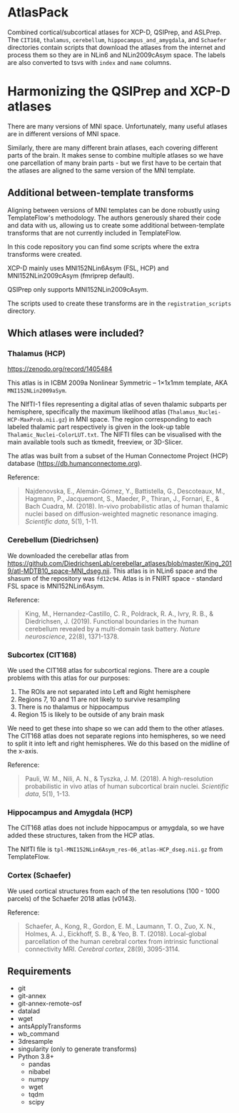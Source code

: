 # AtlasPack

Combined cortical/subcortical atlases for XCP-D, QSIPrep, and ASLPrep.
The `CIT168`, `thalamus`, `cerebellum`, `hippocampus_and_amygdala`, and `Schaefer`
directories contain scripts that download the atlases from the
internet and process them so they are in NLin6 and NLin2009cAsym space.
The labels are also converted to tsvs with `index` and `name` columns.


# Harmonizing the QSIPrep and XCP-D atlases

There are many versions of MNI space.
Unfortunately, many useful atlases are in different versions of MNI space.

Similarly, there are many different brain atlases, each covering different parts of the brain.
It makes sense to combine multiple atlases so we have one parcellation of many brain parts -
but we first have to be certain that the atlases are aligned to the same version of the MNI template.


## Additional between-template transforms

Aligning between versions of MNI templates can be done robustly using TemplateFlow's methodology.
The authors generously shared their code and data with us,
allowing us to create some additional between-template transforms that
are not currently included in TemplateFlow.

In this code repository you can find some scripts where the extra transforms were created.

XCP-D mainly uses MNI152NLin6Asym (FSL, HCP) and MNI152NLin2009cAsym (fmriprep default).

QSIPrep only supports MNI152NLin2009cAsym.

The scripts used to create these transforms are in the `registration_scripts` directory.


## Which atlases were included?


### Thalamus (HCP)

https://zenodo.org/record/1405484

This atlas is in ICBM 2009a Nonlinear Symmetric – 1×1x1mm template, AKA `MNI152NLin2009aSym`.

The NIfTI-1 files representing a digital atlas of seven thalamic subparts per hemisphere,
specifically the maximum likelihood atlas (`Thalamus_Nuclei-HCP-MaxProb.nii.gz`) in MNI space.
The region corresponding to each labeled thalamic part respectively is given in the look-up table
`Thalamic_Nuclei-ColorLUT.txt`.
The NIFTI files can be visualised with the main available tools such as tkmedit, freeview, or 3D-Slicer.

The atlas was built from a subset of the Human Connectome Project (HCP) database
(https://db.humanconnectome.org).

Reference:

> Najdenovska, E., Alemán-Gómez, Y., Battistella, G., Descoteaux, M., Hagmann, P.,
> Jacquemont, S., Maeder, P., Thiran, J., Fornari, E., & Bach Cuadra, M. (2018).
> In-vivo probabilistic atlas of human thalamic nuclei based on diffusion-weighted magnetic
> resonance imaging.
> *Scientific data*, 5(1), 1-11.


### Cerebellum (Diedrichsen)

We downloaded the cerebellar atlas from
https://github.com/DiedrichsenLab/cerebellar_atlases/blob/master/King_2019/atl-MDTB10_space-MNI_dseg.nii.
This atlas is in NLin6 space and the shasum of the repository was `fd12c94`.
Atlas is in FNIRT space - standard FSL space is MNI152NLin6Asym.

Reference:

> King, M., Hernandez-Castillo, C. R., Poldrack, R. A., Ivry, R. B., & Diedrichsen, J. (2019).
> Functional boundaries in the human cerebellum revealed by a multi-domain task battery.
> *Nature neuroscience*, 22(8), 1371-1378.


### Subcortex (CIT168)

We used the CIT168 atlas for subcortical regions.
There are a couple problems with this atlas for our purposes:

 1. The ROIs are not separated into Left and Right hemisphere
 2. Regions 7, 10 and 11 are not likely to survive resampling
 3. There is no thalamus or hippocampus
 4. Region 15 is likely to be outside of any brain mask

We need to get these into shape so we can add them to the other atlases.
The CIT168 atlas does not separate regions into hemispheres,
so we need to split it into left and right hemispheres.
We do this based on the midline of the x-axis.

Reference:

> Pauli, W. M., Nili, A. N., & Tyszka, J. M. (2018).
> A high-resolution probabilistic in vivo atlas of human subcortical brain nuclei.
> *Scientific data*, 5(1), 1-13.

### Hippocampus and Amygdala (HCP)

The CIT168 atlas does not include hippocampus or amygdala,
so we have added these structures, taken from the HCP atlas.

The NIfTI file is `tpl-MNI152NLin6Asym_res-06_atlas-HCP_dseg.nii.gz` from TemplateFlow.


### Cortex (Schaefer)

We used cortical structures from each of the ten resolutions (100 - 1000 parcels)
of the Schaefer 2018 atlas (v0143).

Reference:

> Schaefer, A., Kong, R., Gordon, E. M., Laumann, T. O., Zuo, X. N., Holmes, A. J.,
> Eickhoff, S. B., & Yeo, B. T. (2018).
> Local-global parcellation of the human cerebral cortex from intrinsic functional connectivity MRI.
> *Cerebral cortex*, 28(9), 3095-3114.


## Requirements

- git
- git-annex
- git-annex-remote-osf
- datalad
- wget
- antsApplyTransforms
- wb_command
- 3dresample
- singularity (only to generate transforms)
- Python 3.8+
    - pandas
    - nibabel
    - numpy
    - wget
    - tqdm
    - scipy
